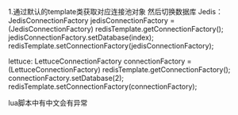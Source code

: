 1.通过默认的template类获取对应连接池对象 然后切换数据库
Jedis：
 JedisConnectionFactory jedisConnectionFactory = (JedisConnectionFactory) redisTemplate.getConnectionFactory();
        jedisConnectionFactory.setDatabase(index);
        redisTemplate.setConnectionFactory(jedisConnectionFactory);
        
 lettuce:
 LettuceConnectionFactory connectionFactory = (LettuceConnectionFactory) redisTemplate.getConnectionFactory();
         connectionFactory.setDatabase(2);
         redisTemplate.setConnectionFactory(connectionFactory);
         
         
 lua脚本中有中文会有异常
